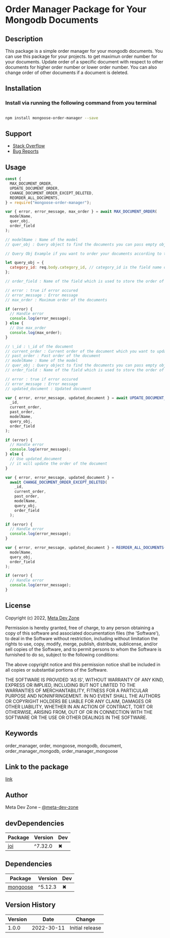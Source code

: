 # Order Manager Package for Your Mongodb Documents

## Description

This package is a simple order manager for your mongodb documents. You can use this package for your projects.
to get maximun order number for your documents. Update order of a specific document with respect to other documents for higher order number or lower order number.
You can also change order of other documents if a document is deleted.

## Installation

### Install via running the following command from you terminal

```bash

npm install mongoose-order-manager --save

```

## Support

- [Stack Overflow](https://stackoverflowteams.com/c/meta-dev-zone)
- [Bug Reports](https://github.com/MetaDevZone/mongoose-order-manager/issues)

## Usage

```javascript
const {
  MAX_DOCUMENT_ORDER,
  UPDATE_DOCUMENT_ORDER,
  CHANGE_DOCUMENT_ORDER_EXCEPT_DELETED,
  REORDER_ALL_DOCUMENTS,
} = require("mongoose-order-manager");

var { error, error_message, max_order } = await MAX_DOCUMENT_ORDER(
  modelName,
  quer_obj,
  order_field
);

// modelName : Name of the model
// quer_obj : Query object to find the documents you can pass empty object

// Query Obj Example if you want to order your documents according to theor categirues you can pass the following query object

let query_obj = {
  category_id: req.body.category_id, // category_id is the field name of your category
};

// order_field : Name of the field which is used to store the order of the documents

// error : true if error occured
// error_message : Error message
// max_order : Maximum order of the documents

if (error) {
  // Handle error
  console.log(error_message);
} else {
  // Use max_order
  console.log(max_order);
}

// \_id : \_id of the document
// current_order : Current order of the document which you want to update
// past_order : Past order of the document
// modelName : Name of the model
// quer_obj : Query object to find the documents you can pass empty object
// order_field : Name of the field which is used to store the order of the documents

// error : true if error occured
// error_message : Error message
// updated_document : Updated document

var { error, error_message, updated_document } = await UPDATE_DOCUMENT_ORDER(
  _id,
  current_order,
  past_order,
  modelName,
  query_obj,
  order_field
);

if (error) {
  // Handle error
  console.log(error_message);
} else {
  // Use updated_document
  // it will update the order of the document
}

var { error, error_message, updated_document } =
  await CHANGE_DOCUMENT_ORDER_EXCEPT_DELETED(
    _id,
    current_order,
    past_order,
    modelName,
    query_obj,
    order_field
  );

if (error) {
  // Handle error
  console.log(error_message);
}

var { error, error_message, updated_document } = REORDER_ALL_DOCUMENTS(
  modelName,
  query_obj,
  order_field
);

if (error) {
  // Handle error
  console.log(error_message);
}
```

## License

Copyright (c) 2022, [Meta Dev Zone](https://metadevzone.com/)

Permission is hereby granted, free of charge, to any person obtaining
a copy of this software and associated documentation files (the
'Software'), to deal in the Software without restriction, including
without limitation the rights to use, copy, modify, merge, publish,
distribute, sublicense, and/or sell copies of the Software, and to
permit persons to whom the Software is furnished to do so, subject to
the following conditions:

The above copyright notice and this permission notice shall be
included in all copies or substantial portions of the Software.

THE SOFTWARE IS PROVIDED 'AS IS', WITHOUT WARRANTY OF ANY KIND,
EXPRESS OR IMPLIED, INCLUDING BUT NOT LIMITED TO THE WARRANTIES OF
MERCHANTABILITY, FITNESS FOR A PARTICULAR PURPOSE AND NONINFRINGEMENT.
IN NO EVENT SHALL THE AUTHORS OR COPYRIGHT HOLDERS BE LIABLE FOR ANY
CLAIM, DAMAGES OR OTHER LIABILITY, WHETHER IN AN ACTION OF CONTRACT,
TORT OR OTHERWISE, ARISING FROM, OUT OF OR IN CONNECTION WITH THE
SOFTWARE OR THE USE OR OTHER DEALINGS IN THE SOFTWARE.

## Keywords

order_manager, order, mongoose, mongodb, document, order_manager_mongodb, order_manager_mongoose

## Link to the package

[link](https://www.npmjs.com/package/mongoose-order-manager)

## Author

Meta Dev Zone – [@meta-dev-zone](https://www.npmjs.com/meta-dev-zone)

## devDependencies

| Package                              | Version | Dev |
| ------------------------------------ | ------- | --- |
| [joi](https://npmjs.com/package/joi) | ^7.32.0 | ✖   |

## Dependencies

| Package                                        | Version | Dev |
| ---------------------------------------------- | ------- | --- |
| [mongoose](https://npmjs.com/package/mongoose) | ^5.12.3 | ✖   |

## Version History

| Version | Date       | Change          |
| ------- | ---------- | --------------- |
| 1.0.0   | 2022-30-11 | Initial release |
